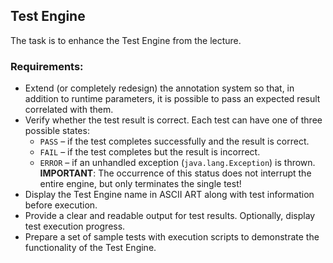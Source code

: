 ## Test Engine  

The task is to enhance the Test Engine from the lecture.  

### Requirements:  

* Extend (or completely redesign) the annotation system so that, in addition to runtime parameters, it is possible to pass an expected result correlated with them.  
* Verify whether the test result is correct. Each test can have one of three possible states:  
  * `PASS` – if the test completes successfully and the result is correct.  
  * `FAIL` – if the test completes but the result is incorrect.  
  * `ERROR` – if an unhandled exception (`java.lang.Exception`) is thrown.  
    **IMPORTANT**: The occurrence of this status does not interrupt the entire engine, but only terminates the single test!  
* Display the Test Engine name in ASCII ART along with test information before execution.  
* Provide a clear and readable output for test results. Optionally, display test execution progress.  
* Prepare a set of sample tests with execution scripts to demonstrate the functionality of the Test Engine.
